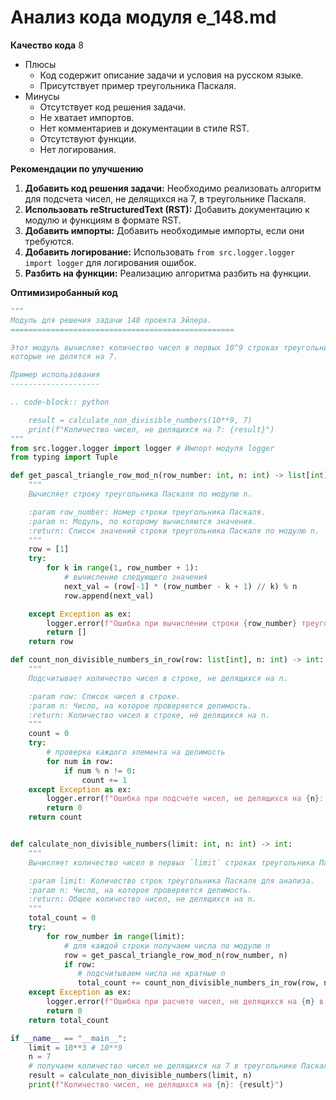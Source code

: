 # Анализ кода модуля e_148.md

**Качество кода**
8
 -  Плюсы
    - Код содержит описание задачи и условия на русском языке.
    - Присутствует пример треугольника Паскаля.
 -  Минусы
    - Отсутствует код решения задачи.
    - Не хватает  импортов.
    - Нет комментариев и документации в стиле RST.
    - Отсутствуют функции.
    - Нет логирования.

**Рекомендации по улучшению**

1.  **Добавить код решения задачи:** Необходимо реализовать алгоритм для подсчета чисел, не делящихся на 7, в треугольнике Паскаля.
2.  **Использовать reStructuredText (RST):** Добавить документацию к модулю и функциям в формате RST.
3.  **Добавить импорты:** Добавить необходимые импорты, если они требуются.
4.  **Добавить логирование:** Использовать `from src.logger.logger import logger` для логирования ошибок.
5. **Разбить на функции:** Реализацию алгоритма разбить на функции.

**Оптимизиробанный код**

```python
"""
Модуль для решения задачи 148 проекта Эйлера.
==================================================

Этот модуль вычисляет количество чисел в первых 10^9 строках треугольника Паскаля,
которые не делятся на 7.

Пример использования
--------------------

.. code-block:: python

    result = calculate_non_divisible_numbers(10**9, 7)
    print(f"Количество чисел, не делящихся на 7: {result}")
"""
from src.logger.logger import logger # Импорт модуля logger
from typing import Tuple

def get_pascal_triangle_row_mod_n(row_number: int, n: int) -> list[int]:
    """
    Вычисляет строку треугольника Паскаля по модулю n.

    :param row_number: Номер строки треугольника Паскаля.
    :param n: Модуль, по которому вычисляются значения.
    :return: Список значений строки треугольника Паскаля по модулю n.
    """
    row = [1]
    try:
        for k in range(1, row_number + 1):
            # вычисление следующего значения
            next_val = (row[-1] * (row_number - k + 1) // k) % n
            row.append(next_val)

    except Exception as ex:
        logger.error(f"Ошибка при вычислении строки {row_number} треугольника Паскаля по модулю {n}: {ex}")
        return []
    return row

def count_non_divisible_numbers_in_row(row: list[int], n: int) -> int:
    """
    Подсчитывает количество чисел в строке, не делящихся на n.

    :param row: Список чисел в строке.
    :param n: Число, на которое проверяется делимость.
    :return: Количество чисел в строке, не делящихся на n.
    """
    count = 0
    try:
        # проверка каждого элемента на делимость
        for num in row:
            if num % n != 0:
                count += 1
    except Exception as ex:
        logger.error(f"Ошибка при подсчете чисел, не делящихся на {n}: {ex}")
        return 0
    return count


def calculate_non_divisible_numbers(limit: int, n: int) -> int:
    """
    Вычисляет количество чисел в первых `limit` строках треугольника Паскаля, не делящихся на n.

    :param limit: Количество строк треугольника Паскаля для анализа.
    :param n: Число, на которое проверяется делимость.
    :return: Общее количество чисел, не делящихся на n.
    """
    total_count = 0
    try:
        for row_number in range(limit):
            # для каждой строки получаем числа по модулю n
            row = get_pascal_triangle_row_mod_n(row_number, n)
            if row:
               # подсчитываем числа не кратные n
               total_count += count_non_divisible_numbers_in_row(row, n)
    except Exception as ex:
        logger.error(f"Ошибка при расчете чисел, не делящихся на {n} в треугольнике Паскаля: {ex}")
        return 0
    return total_count

if __name__ == "__main__":
    limit = 10**3 # 10**9
    n = 7
    # получаем количество чисел не делящихся на 7 в треугольнике Паскаля
    result = calculate_non_divisible_numbers(limit, n)
    print(f"Количество чисел, не делящихся на {n}: {result}")

```